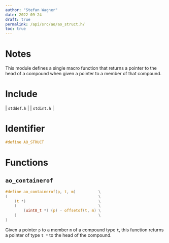 ```yaml
---
author: "Stefan Wagner"
date: 2022-09-24
draft: true
permalink: /api/src/ao/ao_struct.h/
toc: true
---
```


# Notes

This module defines a single macro function that returns a pointer to the head of a compound when given a pointer to a member of that compound.

# Include

| `stddef.h` |
| `stdint.h` |

# Identifier

```c
#define AO_STRUCT
```

# Functions

## `ao_containerof`

```c
#define ao_containerof(p, t, m)          \
(                                        \
    (t *)                                \
    (                                    \
        (uint8_t *) (p) - offsetof(t, m) \
    )                                    \
)
```

Given a pointer `p` to a member `m` of a compound type `t`, this function returns a pointer of type `t *` to the head of the compound.
